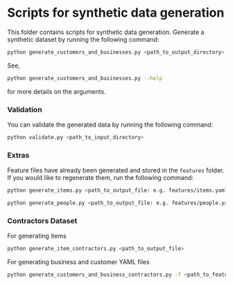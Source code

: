 # Scripts for synthetic data generation 

This folder contains scripts for synthetic data generation. Generate a synthetic dataset by running the following command:

```bash
python generate_customers_and_businesses.py <path_to_output_directory>
```

See, 
```bash
python generate_customers_and_businesses.py --help
```
for more details on the arguments.


### Validation
You can validate the generated data by running the following command:

```bash
python validate.py <path_to_input_directory>
```


### Extras

Feature files have already been generated and stored in the `features` folder. If you would like to regenerate them, run the following command:

```bash
python generate_items.py <path_to_output_file: e.g. features/items.yaml>
```

```bash
python generate_people.py <path_to_output_file: e.g. features/people.yaml>
```

### Contractors Dataset

For generating items
```bash
python generate_item_contractors.py <path_to_output_file>
```

For generating business and customer YAML files
```bash
python generate_customers_and_business_contractors.py -f <path_to_features_directory> -c <number_of_customers> <output_dir>
```

